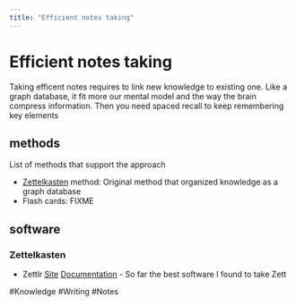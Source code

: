 ```yaml
---
title: "Efficient notes taking"
---
```


# Efficient notes taking

Taking efficent notes requires to link new knowledge to existing one. Like a graph database, it fit more our mental model and the way the brain compress information. Then you need spaced recall to keep remembering key elements

## methods

List of methods that support the approach

- [Zettelkasten](https://en.wikipedia.org/wiki/Zettelkasten) method: Original method that organized knowledge as a graph database
- Flash cards: FIXME

## software

### Zettelkasten

- Zettlr [Site](https://www.zettlr.com/) [Documentation](https://docs.zettlr.com/en/) - So far the best software I found to take Zett


#Knowledge #Writing #Notes